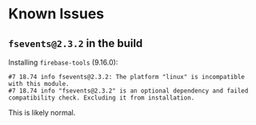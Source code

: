 # Known Issues

## `fsevents@2.3.2` in the build

Installing `firebase-tools` (9.16.0):

```
#7 18.74 info fsevents@2.3.2: The platform "linux" is incompatible with this module.
#7 18.74 info "fsevents@2.3.2" is an optional dependency and failed compatibility check. Excluding it from installation.
```

This is likely normal.

